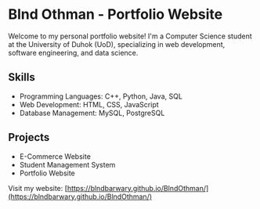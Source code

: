 # Blnd Othman - Portfolio Website

Welcome to my personal portfolio website! I'm a Computer Science student at the University of Duhok (UoD), specializing in web development, software engineering, and data science.

## Skills
- Programming Languages: C++, Python, Java, SQL
- Web Development: HTML, CSS, JavaScript
- Database Management: MySQL, PostgreSQL

## Projects
- E-Commerce Website
- Student Management System
- Portfolio Website

Visit my website: [https://blndbarwary.github.io/BlndOthman/](https://blndbarwary.github.io/BlndOthman/)
